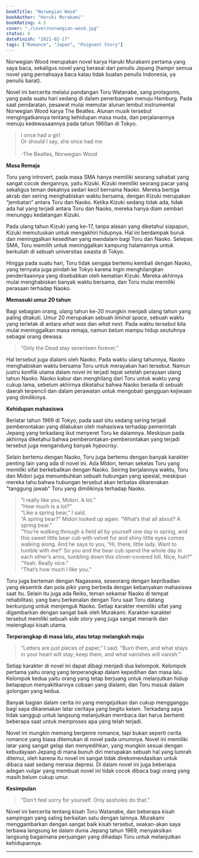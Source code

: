 ```yaml
---
bookTitle: "Norwegian Wood"
bookAuthor: "Haruki Murakami"
bookRating: 4.5
cover: "./cover/norwegian-wood.jpg"
status: 4
dateFinish: "2021-02-17"
tags: ["Romance", "Japan", "Poignant Story"]
---
```


Norwegian Wood merupakan novel karya Haruki Murakami pertama yang saya baca, sekaligus novel yang berasal dari penulis Jepang (hampir semua novel yang pernahsaya baca kalau tidak buatan penulis Indonesia, ya penulis barat).

Novel ini bercerita melalui pandangan Toru Watanabe, sang protagonis, yang pada suatu hari sedang di dalam penerbangan menuju Hamburg. Pada saat pendaratan, pesawat mulai memutar alunan lembut instrumental Norwegian Wood karya The Beatles. Alunan musik tersebut mengingatkannya tentang kehidupan masa muda, dan perjalanannya menuju kedewasaannya pada tahun 1960an di Tokyo.

> I once had a girl\
> Or should I say, she once had me\
> \
> -The Beatles, Norwegian Wood

**Masa Remaja**

Toru yang introvert, pada masa SMA hanya memiliki seorang sahabat yang sangat cocok dengannya, yaitu Kizuki. Kizuki memiliki seorang pacar yang sekaligus teman dekatnya sedari kecil bernama Naoko. Mereka bertiga akrab dan sering menghabiskan waktu bersama, dengan Kizuki merupakan “jembatan” antara Toru dan Naoko. Ketika Kizuki sedang tidak ada, tidak ada hal yang terjadi antara Toru dan Naoko, mereka hanya diam sembari menunggu kedatangan Kizuki.

Pada ulang tahun Kizuki yang ke-17, tanpa alasan yang diketahui siapapun, Kizuki memutuskan untuk mengakhiri hidupnya. Hal ini berdampak buruk dan meninggalkan kesedihan yang mendalam bagi Toru dan Naoko. Selepas SMA, Toru memilih untuk meninggalkan kampung halamannya untuk berkuliah di sebuah universitas swasta di Tokyo.

Hingga pada suatu hari, Toru tidak sengaja bertemu kembali dengan Naoko, yang ternyata juga pindah ke Tokyo karena ingin menghilangkan penderitaannya yang disebabkan oleh kematian Kizuki. Mereka akhirnya mulai menghabiskan banyak waktu bersama, dan Toru mulai memiliki perasaan terhadap Naoko.

**Memasuki umur 20 tahun**

Bagi sebagian orang, ulang tahun ke-20 mungkin menjadi ulang tahun yang paling ditakuti. Umur 20 merupakan sebuah _liminal space_, sebuah waktu yang terletak di antara _what was_ dan _what next_. Pada waktu tersebut kita mulai meninggalkan masa remaja, namun belum mampu hidup seutuhnya sebagai orang dewasa.

> “Only the Dead stay seventeen forever.”

Hal tersebut juga dialami oleh Naoko. Pada waktu ulang tahunnya, Naoko menghabiskan waktu bersama Toru untuk merayakan hari tersebut. Namun justru konflik utama dalam novel ini terjadi tepat setelah perayaan ulang tahun Naoko. Naoko kabur dan menghilang dari Toru untuk waktu yang cukup lama, sebelum akhirnya diketahui bahwa Naoko berada di sebuah daerah terpencil dan dalam perawatan untuk mengobati gangguan kejiwaan yang dimilikinya.

**Kehidupan mahasiswa**

Berlatar tahun 1969 di Tokyo, pada saat situ sedang sering terjadi pemberontakan yang dilakukan oleh mahasiswa terhadap pemerintah Jepang yang terkadang ikut menyeret Toru ke dalamnya. Meskipun pada akhirnya diketahui bahwa pemberontakan-pemberontakan yang terjadi tersebut juga mengandung banyak _hypocrisy_.

Selain bertemu dengan Naoko, Toru juga bertemu dengan banyak karakter penting lain yang ada di novel ini. Ada Midori, teman sekelas Toru yang memiliki sifat berkebalikan dengan Naoko. Seiring berjalannya waktu, Toru dan Midori juga menumbuhkan sebuah hubungan yang spesial, meskipun mereka tahu bahwa hubungan tersebut akan terbatas dikarenakan "tanggung jawab" Toru yang dimilikinya terhadap Naoko.

> “I really like you, Midori. A lot.”\
> “How much is a lot?”\
> “Like a spring bear,” I said.\
> “A spring bear?” Midori looked up again. “What’s that all about? A spring bear.”\
> “You’re walking through a field all by yourself one day in spring, and this sweet little bear cub with velvet fur and shiny little eyes comes walking along. And he says to you, “Hi, there, little lady. Want to tumble with me?’ So you and the bear cub spend the whole day in each other’s arms, tumbling down this clover-covered hill. Nice, huh?”\
> “Yeah. Really nice.”\
> “That’s how much I like you.”

Toru juga berteman dengan Nagasawa, seseorang dengan kepribadian yang eksentrik dan pola pikir yang berbeda dengan kebanyakan mahasiswa saat itu. Selain itu juga ada Reiko, teman sekamar Naoko di tempat rehabilitasi, yang baru berkenalan dengan Toru saat Toru datang berkunjung untuk menjenguk Naoko. Setiap karakter memiliki sifat yang digambarkan dengan sangat baik oleh Murakami. Karakter-karakter tersebut memiliki sebuah _side story_ yang juga sangat menarik dan melengkapi kisah utama.

**Terperangkap di masa lalu, atau tetap melangkah maju**

> “Letters are just pieces of paper," I said. "Burn them, and what stays in your heart will stay; keep them, and what vanishes will vanish.”

Setiap karakter di novel ini dapat dibagi menjadi dua kelompok. Kelompok pertama yaitu orang yang terperangkap dalam kepedihan dan masa lalu. Kelompok kedua yaitu orang yang tetap berjuang untuk melanjutkan hidup betapapun menyakitkannya cobaan yang dialami, dan Toru masuk dalam golongan yang kedua.

Banyak bagian dalam cerita ini yang mengejutkan dan cukup mengganggu bagi saya dikarenakan latar ceritaya yang begitu kelam. Terkadang saya tidak sanggup untuk langsung melanjutkan membaca dan harus berhenti beberapa saat untuk memproses apa yang telah terjadi.

Novel ini mungkin memang bergenre romance, tapi bukan seperti cerita romance yang biasa ditemukan di novel pada umumnya. Novel ini memiliki latar yang sangat gelap dan menyedihkan, yang mungkin sesuai dengan kebudayaan Jepang di mana bunuh diri merupakan sebuah hal yang lumrah ditemui, oleh karena itu novel ini sangat tidak direkomendasikan untuk dibaca saat sedang merasa depresi. Di dalam novel ini juga beberapa adegan vulgar yang membuat novel ini tidak cocok dibaca bagi orang yang masih belum cukup umur.

**Kesimpulan**

> “Don't feel sorry for yourself. Only assholes do that.”

Novel ini bercerita tentang kisah Toru Watanabe, dan beberapa kisah sampingan yang saling berkaitan satu dengan lainnya. Murakami menggambarkan dengan sangat baik kisah tersebut, seakan-akan saya terbawa langsung ke dalam dunia Jepang tahun 1969, menyaksikan langsung bagaimana perjuangan yang dihadapi Toru untuk melanjutkan kehidupannya.

---
